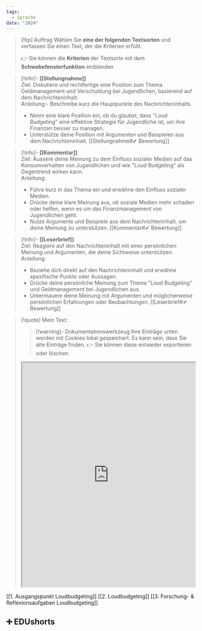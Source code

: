 ```yaml
---
tags:
  - Sprache
date: "2024"
---
```


>[!tip] Auftrag
>Wählen Sie **eine der folgenden Textsorten** und verfassen Sie einen Text, der die Kriterien erfüllt.
>
>👉 Sie können die **Kriterien** der Textsorte mit dem **Schwebefensterfunktion** einblenden


>[!info]- **[[Stellungnahme]]**  
>Ziel: Diskutiere und rechtfertige eine Position zum Thema Geldmanagement und Verschuldung bei Jugendlichen, basierend auf dem Nachrichteninhalt.  
>Anleitung:- Beschreibe kurz die Hauptpunkte des Nachrichteninhalts.
>- Nimm eine klare Position ein, ob du glaubst, dass "Loud Budgeting" eine effektive Strategie für Jugendliche ist, um ihre Finanzen besser zu managen.
>- Unterstütze deine Position mit Argumenten und Beispielen aus dem Nachrichteninhalt.
>  [[Stellungnahme#✔ Bewertung]]

>[!info]- **[[Kommentar]]**  
>Ziel: Äussere deine Meinung zu dem Einfluss sozialer Medien auf das Konsumverhalten von Jugendlichen und wie "Loud Budgeting" als Gegentrend wirken kann.  
>Anleitung:
>- Führe kurz in das Thema ein und erwähne den Einfluss sozialer Medien.
>- Drücke deine klare Meinung aus, ob soziale Medien mehr schaden oder helfen, wenn es um das Finanzmanagement von Jugendlichen geht.
>- Nutze Argumente und Beispiele aus dem Nachrichteninhalt, um deine Meinung zu unterstützen.
>[[Kommentar#✔ Bewertung]]

>[!info]- **[[Leserbrief]]**  
>Ziel: Reagiere auf den Nachrichteninhalt mit einer persönlichen Meinung und Argumenten, die deine Sichtweise unterstützen.  
>Anleitung:
>- Beziehe dich direkt auf den Nachrichteninhalt und erwähne spezifische Punkte oder Aussagen.
>- Drücke deine persönliche Meinung zum Thema "Loud Budgeting" und Geldmanagement bei Jugendlichen aus.
>- Untermauere deine Meinung mit Argumenten und möglicherweise persönlichen Erfahrungen oder Beobachtungen.
>[[Leserbrief#✔ Bewertung]]

   >[!quote] Mein Text:
>>[!warning]- Dokumentationswerkzeug 
>Ihre Einträge unten werden mit Cookies lokal gespeichert. Es kann sein, dass Sie alte Einträge finden. 
>👉 Sie können diese entweder exportieren oder löschen.
>
><iframe width="100%" height="600" src="https://app.Lumi.education/run/KWcs8f" allowfullscreen allow="geolocation *; autoplay; encrypted-media"></iframe>

[[1. Ausgangspunkt Loudbudgeting]]
[[2. Loudbudgeting]]
[[3. Forschung- & Reflexionsaufgaben Loudbudgeting]]

## ➕ EDUshorts
